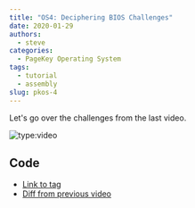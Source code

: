 ```yaml
---
title: "OS4: Deciphering BIOS Challenges"
date: 2020-01-29
authors:
  - steve
categories:
  - PageKey Operating System
tags:
  - tutorial
  - assembly
slug: pkos-4
---
```


Let's go over the challenges from the last video.

<!-- more -->

![type:video](https://www.youtube.com/embed/9dU7CyKkHew)

## Code

- [Link to tag](https://github.com/pagekeysolutions/pkos/releases/tag/vid%2Fos004)
- [Diff from previous video](https://github.com/pagekeysolutions/pkos/compare/vid/os003..vid/os004)
